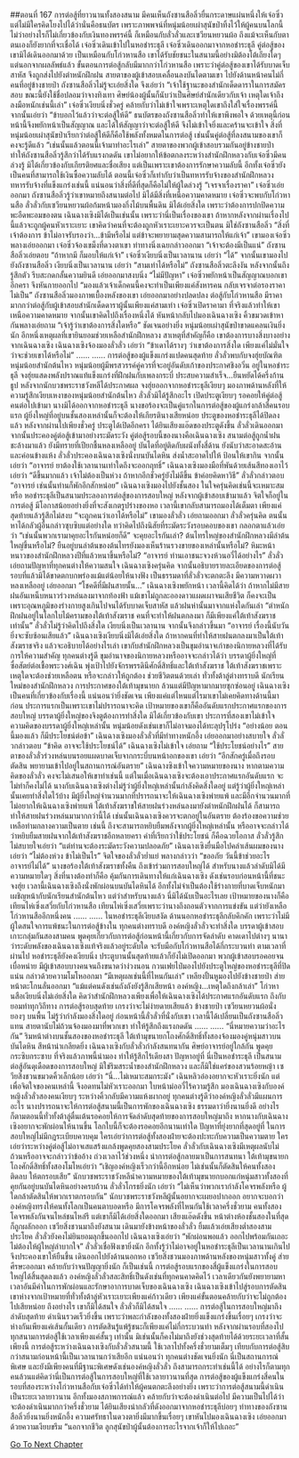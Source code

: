 ##ตอนที่ 167 การต่อสู้ที่ยาวนานทั้งสองสนาม
มีคนเห็นถังซานสือลิ่วยื่นกระดาษแผ่นหนึ่งให้เจ๋อซิ่ว แต่ไม่มีใครคิดโยงไปได้ว่านั่นคือธนบัตร เพราะภาพพจน์ที่หนุ่มน้อยเผ่าสุนัขป่าทิ้งไว้ให้ผู้คนบนโลกนี้ ไม่ว่าอย่างไรก็ไม่เกี่ยวข้องกับเงินทองพรรค์นี้ ก็เหมือนกับลั่วลั่วและเซวียนหยวนผ้อ ถึงแม้จะเห็นกับตาตนเองก็ยังยากที่จะเชื่อได้
เจ๋อซิ่วเดินเข้าไปในหอชำระธุลี เจ๋อซิ่วเดินออกมาจากหอชำระธุลี คู่ต่อสู้ของเขามิได้เดินออกมาด้วย เป็นเหมือนกับโก่วหานสือ เขาได้รับชัยชนะในสนามนี้อย่างมิต้องโต้เถียงใดๆ แต่นอกจากผลลัพธ์แล้ว ขั้นตอนการต่อสู้กลับมีมากกว่าโก่วหานสือ เพราะว่าคู่ต่อสู้ของเขาได้รับบาดเจ็บสาหัส จึงถูกส่งไปยังตำหนักฝึกฝน
สายตาของผู้เข้าสอบเคลื่อนลงบันไดตามเขา ไปยังด้านหน้าคนไม่กี่คนที่อยู่ข้างชายป่า
ถังซานสือลิ่วไม่รู้จะเอ่ยสิ่งใด จึงเอ่ยว่า “เจ้าใช้ฐานะของสำนักเด็ดดาราในการสมัครสอบ ขณะนี้ยังใช้ชื่อปลอมว่าจางทิงเทา ศิษย์น้องผู้นั้นก็นับว่าเป็นศิษย์สำนักเดียวกับเจ้า เหตุใดเจ้าถึงลงมือหนักเช่นนี้เล่า”
เจ๋อซิ่วเงียบนิ่งชั่วครู่ คล้ายกับว่าไม่เข้าใจเพราะเหตุใดเขาถึงใส่ใจเรื่องพรรค์นี้ จากนั้นเอ่ยว่า “ข้าบอกไว้แล้วว่าจะต่อสู้ให้ดี”
ธนบัตรของถังซานสือลิ่วทำให้เขาพึงพอใจ ด้วยเหตุนี้ก่อนหน้านี้จึงพยักหน้าเป็นสัญญาณ และได้ให้สัญญาว่าจะต่อสู้ให้ดี จึงไม่เข้าใจยิ่งและคร้านจะเข้าใจ สิ่งที่หนุ่มน้อยเผ่าสุนัขป่าเรียกว่าต่อสู้ให้ดีก็คือใช้พลังทั้งหมดในการต่อสู้ เช่นนั้นคู่ต่อสู้ที่ลงสนามของเขาก็คงจะรู้ดีแล้ว
“เช่นนั้นแล้วตอนนี้เจ้ามาทำอะไรเล่า”
สายตาของพวกผู้เข้าสอบรวมกันอยู่ข้างชายป่า ทำให้ถังซานสือลิ่วรู้สึกว่าได้รับแรงกดดัน เขาไม่อยากให้ข้อตกลงระหว่างสำนักฝึกหลวงกับเจ๋อซิ่วมีคนล่วงรู้ มิได้เกี่ยวข้องกับเกียรติยศและชื่อเสียง แต่เป็นเพราะเขาต้องการรักษาความลับนี้ อีกทั้งเจ๋อซิ่วยังเป็นคนที่สามารถใช้เงินซื้อความลับได้
ตอนนี้เจ๋อซิ่วก็เท่ากับว่าเป็นทหารรับจ้างของสำนักฝึกหลวง ทหารรับจ้างที่แข็งแกร่งเช่นนี้ แน่นอนว่าสิ่งที่ดีที่สุดก็คือไม่ให้ผู้ใดล่วงรู้
“เจรจาเรื่องราคา” เจ๋อซิ่วเอ่ยออกมา
ถังซานสือลิ่วรู้ว่าเขาหมายถึงสนามต่อไป
มิได้มีสิ่งที่เหนือความคาดหมาย เจ๋อซิ่วจะพบกับโก่วหานสือ
ลั่วลั่วกับเซวียนหยวนผ้อก้มหน้ามองกิ่งไม้บนพื้นดิน มิได้เอ่ยสิ่งใด เพราะว่าต้องการปกปิดความพะอืดพะอมของตน
เฉินฉางเซิงมิได้เป็นเช่นนั้น เพราะว่านี่เป็นเรื่องของเขา ถ้าหากหลังจากผ่านเรื่องไปนี้แล้วจะถูกผู้คนหัวเราะเยาะ เขาคิดว่าคนที่จะต้องถูกหัวเราะเยาะควรจะเป็นตน มิใช่ถังซานสือลิ่ว
“สิ่งที่เจ้าต้องการ ข้าไม่อาจรับรองว่า...ข้ามีหรือไม่ แต่ข้าจะพยายามสุดความสามารถให้แก่เจ้า” เขามองเจ๋อซิ่วพลางเอ่ยออกมา
เจ๋อซิ่วจ้องเขม็งที่ดวงตาเขา ท่าทางนิ่งเฉยกล่าวออกมา “เจ้าจะต้องมีเป็นแน่”
ถังซานสือลิ่วเอ่ยตอบ “ถ้าหากมี ก็มอบให้แก่เจ้า”
เจ๋อซิ่วเงียบนิ่งเป็นเวลานาน เอ่ยว่า “ได้”
จากนั้นเขามองไปยังถังซานสือลิ่ว เงียบนิ่งเป็นเวลานาน เอ่ยว่า “สามเท่าได้หรือไม่”
ถังซานสือลิ่วตะลึงงัน หลังจากนั้นถึงรู้สึกตัว รีบสะกดกลั้นความยินดี เอ่ยออกมาสงบนิ่ง “ไม่มีปัญหา”
เจ๋อซิ่วพยักหน้าเป็นสัญญาณบอกเขาอีกครา จึงหันกายออกไป
“มองแล้วเจ้าเด็กคนนี้คงจะทำเป็นเพียงแค่สังหารคน กลับเจรจาต่อรองราคาไม่เป็น”
ถังซานสือลิ่วมองภาพเบื้องหลังของเขา เอ่ยออกมาอย่างปลดปลง
ต่อสู้กับโก่วหานสือ มีราคามากกว่าต่อสู้กับผู้เข้าสอบสำนักเด็ดดาราผู้นั้นเพียงแค่สามเท่า เจ๋อซิ่วเปิดราคามา ที่จริงแล้วทำให้เขาเหนือความคาดหมาย
จากนั้นเขาคิดไปถึงเรื่องหนึ่งได้ หันหน้ากลับไปมองเฉินฉางเซิง คิ้วขมวดเข้าหากันพลางเอ่ยถาม “เจ้ารู้ว่าเขาต้องการสิ่งใดหรือ”
ชัดเจนอย่างยิ่ง หนุ่มน้อยเผ่าสุนัขป่าขาดแคลนเงินยิ่งนัก อีกหนึ่งเหตุผลที่เขายินยอมช่วยเหลือสำนักฝึกหลวง สาเหตุที่สำคัญก็คือ เขาต้องการบางสิ่งบางอย่างจากเฉินฉางเซิง
เฉินฉางเซิงจ้องมองลั่วลั่ว เอ่ยว่า “ข้าเดาได้รางๆ ว่าเขาต้องการสิ่งใด เพียงแค่ไม่มั่นใจว่าจะช่วยเขาได้หรือไม่”
......
......
การต่อสู้ของผู้แข็งแกร่งแปดคนสุดท้าย ลั่วลั่วพบกับจงฮุ่ยบัณฑิตหนุ่มน้อยสำนักต้นไหว
หนุ่มน้อยผู้มีพรสวรรค์คู่ควรที่จะอยู่อันดับเก้าของประกาศชิงอวิ๋น อยู่ในหอชำระธุลี จงฮุ่ยแสดงพลังปราณแท้แข็งแกร่งที่ฝึกฝนกับเพลงกระบี่ ประสบความสำเร็จ...ยืนหยัดได้ครึ่งก้านธูป
หลังจากนักบวชพระราชวังหลีได้ประกาศผล จงฮุ่ยออกจากหอชำระธุลีเงียบๆ
มองภาพด้านหลังที่ให้ความรู้สึกเงียบเหงาของหนุ่มน้อยสำนักต้นไหว ลั่วลั่วมิได้รู้สึกอะไร เปิดประตูเงียบๆ รอคอยให้คู่ต่อสู้คนต่อไปเข้ามา
นางมิได้ออกจากหอชำระธุลี นางขอร้องจะเป็นคู่แรกในการต่อสู้ของผู้แกร่งกล้าสี่คนรอบแรก ผู้ยิ่งใหญ่ที่อยู่บนชั้นสองเหล่านั้นก็จะต้องให้เกียรตินางเสียหน่อย
ประตูของหอชำระธุลีได้ปิดลงแล้ว หลังจากผ่านไปเพียงชั่วครู่ ประตูได้เปิดอีกครา
ได้ยินเสียงแอ๊ดของประตูดังขึ้น ลั่วลั่วเดินออกมา จากนั้นประคองคู่ต่อสู้เข้ามาอย่างระมัดระวัง
คู่ต่อสู้รอบนี้ของนางคือเฉินฉางเซิง
สนามต่อสู้ถูกน้ำฝนชะล้างมาแล้ว ยังมีทรายที่เปียกชื้นหลงเหลืออยู่ บันไดที่อยู่ติดกับผนังทั้งสี่ด้าน ยังนับว่าสะอาดสะอ้าน และค่อนข้างแห้ง
ลั่วลั่วประคองเฉินฉางเซิงนั่งบนบันไดหิน ส่งน้ำสะอาดไปให้ ป้อนให้เขากิน จากนั้นเอ่ยว่า “อาจารย์ ยาต้องใช้เวลานานเท่าใดถึงจะออกฤทธิ์”
เฉินฉางเซิงมองมือที่พันด้วยเส้นสีทองเอาไว้ เอ่ยว่า “ดีขึ้นมากแล้ว เจ้าไม่ต้องเป็นห่วง ถ้าหากอีกชั่วครู่ยังไม่ดีขึ้น ข้าค่อยคิดหาวิธี”
ลั่วลั่วกล่าวตอบ “อาจารย์ เช่นนั้นท่านก็พักอีกสักหน่อย”
เฉินฉางเซิงมองไปยังชั้นสอง ในใจครุ่นคิดเช่นนี้จะเหมาะสมหรือ
หอชำระธุลีเป็นสนามประลองการต่อสู้ของการสอบใหญ่ หลังจากผู้เข้าสอบเข้ามาแล้ว จิตใจก็อยู่ในการต่อสู้ มีโอกาสน้อยอย่างยิ่งที่จะสังเกตรูปร่างของหอ
เวลานี้เขากลับสามารถมองได้เต็มตา
เพียงแค่ สุดท้ายแล้วรู้สึกไม่สงบ
“จะถูกคนว่าเอาได้หรือไม่” เขามองลั่วลั่ว เอ่ยถามออกมา
ลั่วลั่วครุ่นคิด ตนนั้นหาได้กลัวผู้อื่นกล่าวซุบซิบแต่อย่างใด ทว่าคิดไปถึงนิสัยที่ระมัดระวังรอบคอบของเขา กลอกตาแล้วเอ่ยว่า “เช่นนั้นพวกเรามาคุยอะไรกันหน่อยก็ดี”
จะคุยอะไรกันเล่า? ต้นไทรใหญ่ของสำนักฝึกหลวงมีลำต้นใหญ่ขึ้นหรือไม่? ยืนอยู่บนลำต้นของต้นไทรยังมองเห็นร้านรวงขายของเหล่านั้นหรือไม่? หิมะหน้าหนาวของสำนักฝึกหลวงปีที่แล้วหนาขึ้นหรือไม่?
“อาจารย์ ท่านเอาชนะจวงห้วนอวี่ได้อย่างไร” ลั่วลั่วเอ่ยถามปัญหาที่ทุกคนต่างให้ความสนใจ
เฉินฉางเซิงครุ่นคิด จากนั้นอธิบายรายละเอียดของการต่อสู้รอบที่แล้วมิได้ขาดตกบกพร่องแม้แต่น้อยให้นางฟัง
เป็นธรรมดาที่ลั่วลั่วจะตกตะลึง มีความหวาดผวาหลงเหลืออยู่ เอ่ยออกมา “โชคดีที่มีฝนสายนั้น...”
เฉินฉางเซิงพยักหน้า เวลานี้คิดได้ว่า ถ้าหากไม่มีสายฝนอันเหน็บหนาวร่วงหล่นลงมาจากท้องฟ้า แม้เขาไม่ถูกละอองดาวแผดเผาจนเสียชีวิต ก็คงจะเป็นเพราะอุณหภูมิของร่างกายสูงเกินไปจนได้รับบาดเจ็บสาหัส
แล้วฝนห่านั้นมาจากแห่งใดกันเล่า
“ตำหนักฝึกฝนอยู่ในโลกใบไม้ครามของใต้เท้าสังฆราช คนที่จะทำให้ฝนตกลงมา ก็มีเพียงแค่ใต้เท้าสังฆราชเท่านั้น”
ลั่วลั่วไม่รู้ว่าคิดไปถึงสิ่งใด เงียบนิ่งเป็นเวลานาน จากนั้นจึงกล่าวขึ้นมา “อาจารย์ เรื่องนี้นับวันยิ่งจะซับซ้อนเสียแล้ว”
เฉินฉางเซิงเงียบนิ่งมิได้เอ่ยสิ่งใด ถ้าหากคนที่ทำให้สายฝนตกลงมาเป็นใต้เท้าสังฆราชจริง แล้วจะอธิบายได้อย่างไรเล่า
เขากับสำนักฝึกหลวงเป็นขุมอำนาจเก่าของนิกายหลวงที่ได้รับการให้ความสำคัญ
ทุกคนต่างรู้ดี ขุมอำนาจของนิกายหลวงหรืออาจจะกล่าวได้ว่า บรรดาผู้ยิ่งใหญ่ที่ซื่อสัตย์ต่อเชื้อพระวงศ์เฉิน พุ่งเป้าไปยังจักรพรรดินีศักดิ์สิทธิ์และใต้เท้าสังฆราช
ใต้เท้าสังฆราชเพราะเหตุใดจะต้องช่วยเหลือตน หรือจะกล่าวให้ถูกต้อง ช่วยชีวิตตนด้วยเล่า
ทั่วทั้งต้าลู่ต่างทราบดี นักเรียนใหม่ของสำนักฝึกหลวง การประกาศของใต้เท้ามุขนายก ล้วนแต่มีปัญหามากมายซุกซ่อนอยู่
เฉินฉางเซิงเป็นคนที่เกี่ยวข้องกับเรื่องนี้ แน่นอนว่ายิ่งชัดเจน เพียงแค่แต่ไหนแต่ไรมาเขาไม่เคยคิดทางด้านนี้มาก่อน
ประการแรกเป็นเพราะเขาไม่ปรารถนาจะคิด เป้าหมายของเขาก็คืออันดับแรกประกาศแรกของการสอบใหญ่ บรรดาผู้ยิ่งใหญ่ของจิงตูต้องการทำสิ่งใด มิได้เกี่ยวข้องกับเขา
ประการที่สองเขาไม่เข้าใจ ความคิดของบรรดาผู้ยิ่งใหญ่เหล่านั้น หนุ่มน้อยดังเช่นเขาก็ไม่อาจมองได้ทะลุปรุโปร่ง
“อย่างน้อย ตอนนี้มองแล้ว ก็มีประโยชน์ต่อข้า” เฉินฉางเซิงมองลั่วลั่วที่มีท่าทางหนักอึ้ง เอ่ยออกมาอย่างสบายใจ
ลั่วลั่วกล่าวตอบ “ข้าคิด อาจจะใช้ประโยชน์ได้”
เฉินฉางเซิงไม่เข้าใจ เอ่ยถาม “ใช้ประโยชน์อย่างไร”
สายตาของลั่วลั่วร่วงหล่นบนรอยแผดบาดเจ็บจากกระบี่บนหน้าอกของเขา เอ่ยว่า “อีกสักครู่เมื่อถึงรอบตัดสิน พยายามเข้าไปอยู่ในสถานการณ์อันตราย”
เฉินฉางซิงเข้าใจความหมายของนาง
หากตามความคิดของลั่วลั่ว คงจะไม่เสนอให้เขาทำเช่นนี้ แต่ในเมื่อเฉินฉางเซิงจะต้องเอาประกาศแรกอันดับแรก จะไม่ทำก็คงไม่ได้
นางกับเฉินฉางเซิงต่างไม่รู้ว่าผู้ยิ่งใหญ่เหล่านั้นกำลังคิดสิ่งใดอยู่ แต่รู้ว่าผู้ยิ่งใหญ่เหล่านั้นเคยทำสิ่งใดไว้บ้าง
มีผู้ยิ่งใหญ่จำนวนมากที่ปรารถนาจะให้เฉินฉางเซิงพ่ายแพ้ และมีอีกจำนวนมากที่ไม่อยากให้เฉินฉางเซิงพ่ายแพ้
ใต้เท้าสังฆราชให้สายฝนร่วงหล่นลงมายังตำหนักฝึกฝนได้ ก็สามารถทำให้สายฝนร่วงหล่นมามากกว่านี้ได้
เช่นนั้นเฉินฉางเซิงควรจะตกอยู่ในอันตราย ต้องร้องขอความช่วยเหลือท่ามกลางความเป็นตาย เช่นนี้ ถึงจะสามารถหยิบยืมพลังจากผู้ยิ่งใหญ่เหล่านั้น หรืออาจจะกล่าวได้ว่าหยิบยืมสายฝนจากใต้เท้าสังฆราชอีกหลายครา
คำที่เรียกว่าใช้ประโยชน์ ก็คือฉวยโอกาส
ลั่วลั่วรู้สึกไม่สบายใจเอ่ยว่า “แต่ท่านจะต้องระมัดระวังความปลอดภัย”
เฉินฉางเซิงยื่นมือไปคลำเส้นผมของนาง เอ่ยว่า “ไม่ต้องห่วง ข้าไม่เป็นไร”
จิตใจของลั่วลั่วย่ำแย่ พลางกล่าวว่า “ขออภัย วันนี้ข้าช่วยอะไรอาจารย์ไม่ได้”
นางขอร้องใต้เท้าสังฆราชทั้งคืน ถึงเข้าร่วมการสอบใหญ่ได้ สำหรับนางแล้วลำดับมิได้มีความหมายใดๆ สิ่งที่นางต้องทำก็คือ คุ้มกันการเดินทางให้แก่เฉินฉางเซิง ดังเช่นรอบก่อนหน้านี้ที่ชนะจงฮุ่ย เวลานี้เฉินฉางเซิงถึงนั่งพักผ่อนบนบันไดหินได้ อีกทั้งไม่จำเป็นต้องใช้ร่างกายที่บาดเจ็บหนักมาเผชิญหน้ากับนักเรียนสำนักต้นไหว
แต่ว่าสำหรับนางแล้ว นี่มิได้นับเป็นอะไรเลย
เป้าหมายของนางก็คือเทียนไห่เซิ่งเสวี่ยกับโก่วหานสือ
เทียนไห่เซิ่งเสวี่ยเพราะว่านางถึงถอนตัวจากการแข่งขัน แต่ว่ายังเหลือโก่วหานสืออีกหนึ่งคน
......
......
ในหอชำระธุลีเงียบสงัด
ด้านนอกหอชำระธุลีกลับคึกคัก เพราะว่าไม่มีผู้ใดสนใจการแพ้ชนะในการต่อสู้ข้างใน ทุกคนต่างทราบดี องค์หญิงลั่วลั่วจะทำสิ่งใด
บรรดาผู้เข้าสอบเกาะกลุ่มกันสองสามคน พูดคุยเกี่ยวกับการต่อสู้ก่อนหน้านี้เกี่ยวกับการจัดลำดับ คาดเดาไปต่างๆ นานาว่าระดับพลังของเฉินฉางเซิงแท้จริงแล้วอยู่ระดับใด จะรับมือกับโก่วหานสือได้กี่กระบวนท่า
ตามเวลาที่ผ่านไป หอชำระธุลียังคงเงียบนิ่ง ประตูบานนั้นสุดท้ายแล้วก็ยังไม่เปิดออกมา พวกผู้เข้าสอบรอคอยจนเบื่อหน่าย มีผู้เข้าสอบบางคนจนถึงขนาดว่าง่วงนอน
กวนเฟยไป๋มองไปยังประตูใหญ่ของหอชำระธุลีที่ปิดแน่น กล่าวด้วยความโมโหออกมา “มีเหตุผลเช่นนี้ที่ไหนกันเล่า”
เหลียงปั้นหูมองไปยังข้างชายป่า ส่ายหน้าตะโกนลั่นออกมา “แม้แต่คนดังเช่นถังถังยังรู้สึกเสียหน้า องค์หญิง...เหตุใดถึงกล้าเล่า”
โก่วหานสือเงียบนิ่งไม่เอ่ยสิ่งใด คิดว่าสำนักฝึกหลวงเพียงเพื่อให้เฉินฉางเซิงได้ประกาศแรกอันดับแรก ถึงกับยอมทำทุกวิถีทาง การต่อสู้รอบสุดท้าย เกรงว่าจะไม่ง่ายดายเสียแล้ว
ข้างชายป่า เซวียนหยวนผ้อนั่งยองๆ บนพื้น ไม่รู้ว่ากำลังมองสิ่งใดอยู่ ก่อนหน้านี้ลั่วลั่วที่นั่งกับเขา เวลานี้ได้เปลี่ยนเป็นถังซานสือลิ่วแทน สายตานับไม่ถ้วนจ้องมองมาที่พวกเขา ทำให้รู้สึกถึงแรงกดดัน
......
......
“นี่หมายความว่าอะไรกัน”
ริมหน้าต่างบนชั้นสองของหอชำระธุลี ใต้เท้ามุขนายกโถงศักดิ์สิทธิ์ทั้งสองจ้องมองคู่หนุ่มสาวบนบันไดหิน สีหน้าน่าเกลียดยิ่ง
เฉินฉางเซิงกับลั่วลั่วกำลังสนทนากัน ศิษย์อาจารย์อยู่ใกล้กัน พูดคุยกระซิบกระซาบ ที่จริงแล้วภาพนี้น่ามอง ทำให้รู้สึกไร้เดียงสา
ปัญหาอยู่ที่ นี่เป็นหอชำระธุลี เป็นสนามต่อสู้อันดุเดือดของการสอบใหญ่ มิใช่ริมสระน้ำของสำนักฝึกหลวง และก็มิใช่แคร่ของสวนร้อยหญ้า
เซวียสิ่งชวนขมวดคิ้วเล็กน้อย เอ่ยว่า “นี่...ไม่เหมาะสมกระมัง”
เฉินหลิวอ๋องอยากจะหัวเราะยิ่งนัก แต่เพื่อจิตใจของคนเหล่านี้ จึงอดทนไม่หัวเราะออกมา
ใบหน้าม่ออวี่ไร้ความรู้สึก มองเฉินฉางเซิงกับองค์หญิงลั่วลั่วสองคนเงียบๆ ระหว่างคิ้วกลับมีความแห้งผากอยู่
ทุกคนต่างรู้ดีว่าองค์หญิงลั่วลั่วมีแผนการอะไร นางปรารถนาจะให้การต่อสู้สนามนี้เป็นการพักของเฉินฉางเซิง ธรรมดาว่ายิ่งนานยิ่งดี อย่างไรก็ตามตอนนี้ทั่วทั้งต้าลู่ตื่นเต้นรอคอยให้การจัดลำดับสุดท้ายของการสอบใหญ่มาถึง หากนางกับเฉินฉางเซิงอยากจะพักผ่อนให้นานขึ้น โลกใบนี้ก็จะต้องรอคอยอีกนานเท่าใด
ปัญหาที่ยุ่งยากที่สุดอยู่ที่ ในการสอบใหญ่ไม่มีกฎระเบียบควบคุม ใครเอ่ยว่าการต่อสู้ทั้งสองฝ่ายจะต้องปะทะกับความเป็นความตาย ใครเอ่ยว่าระหว่างคู่ต่อสู้ไม่อาจเสแสร้งแกล้งพูดคุยสองสามประโยค ลั่วลั่วกับเฉินฉางเซิงมีเหตุผลนับไม่ถ้วนหรืออาจจะกล่าวว่าข้ออ้าง ถ่วงเวลาไว้ช่วงหนึ่ง นำการต่อสู้กลายมาเป็นการสนทนา
ใต้เท้ามุขนายกโถงศักดิ์สิทธิ์ทั้งสองโมโหเอ่ยว่า “เชิญองค์หญิงเร็วกว่านี้อีกหน่อย ไม่เช่นนั้นก็ตัดสินให้คนทั้งสองติดลบ ให้ตกรอบเสีย”
นักบวชพระราชวังหลีนำความหมายของใต้เท้ามุขนายกบอกแก่หนุ่มสาวทั้งสองที่คุยกันอยู่บนบันไดหินอย่างครบถ้วน
ลั่วลั่วโกรธยิ่งนัก เอ่ยว่า “ไม่เห็นว่าพวกเรากำลังโคจรพลังหรือ ผู้ใดกล้าตัดสินให้พวกเราตกรอบกัน”
นักบวชพระราชวังหลีผู้นั้นอยากจะเผยอปากออก อยากจะบอกว่าองค์หญิงทรงให้คนทั้งโลกเป็นคนตาบอดหรือ มีการโคจรพลังที่ไหนกันใช้เวลาครึ่งชั่วยาม คนทั้งสองโคจรพลังกันจนไหล่ชนไหล่รึ แต่เขาก็มิได้เอ่ยสิ่งใดออกมา
เสียงแอ๊ดดังขึ้น หน้าต่างห้องชั้นสองในที่สุดก็ถูกผลักออก
เซวียสิ่งชวนมาถึงยังสนาม เดินมายังข้างหน้าของลั่วลั่ว ยิ้มแล้วเอ่ยเสียงต่ำสองสามประโยค
ลั่วลั่วยังคงไม่ยินยอมลุกขึ้นออกไป
เฉินฉางเซิงเอ่ยว่า “พักผ่อนพอแล้ว ออกไปพร้อมกันเถอะ ไม่ต้องให้ผู้ใหญ่ลำบากใจ”
ลั่วลั่วเชื่อฟังเขายิ่งนัก อีกทั้งรู้ว่าไม่อาจอยู่ในหอชำระธุลีเป็นเวลานานเกินไป จึงประคองเขาให้ยืนขึ้น เดินออกไปยังด้านนอกหอ
เซวียสิ่งชวนมองภาพด้านหลังของหนุ่มสาวทั้งคู่ ส่ายศีรษะออกมา คล้ายกับว่าจนปัญญายิ่งนัก
ก็เป็นเช่นนี้ การต่อสู้รอบแรกของสี่ผู้แข็งแกร่งในการสอบใหญ่ได้สิ้นสุดลงแล้ว
องค์หญิงลั่วลั่วสละสิทธิ์เป็นดังเช่นที่ทุกคนคาดคิดไว้ เวลาเดียวกันยังพยายามหาเวลาอันมีค่าในการพักผ่อนและรักษาอาการบาดเจ็บของเฉินฉางเซิง
เฉินฉางเซิงเข้าไปสู่รอบการตัดสิน
เขาห่างจากเป้าหมายที่ทั่วทั้งต้าลู่หัวเราะเยาะเพียงแค่ก้าวเดียว
เพียงแค่ขั้นตอนคล้ายกับว่าจะไม่ถูกต้องไปเสียหน่อย
ถึงอย่างไร เขาก็มิได้สนใจ
ลั่วลั่วก็มิได้สนใจ
......
......
การต่อสู้ในการสอบใหญ่มาถึงลำดับสุดท้าย ดำเนินรวดเร็วยิ่งขึ้น เพราะว่าพละกำลังของทั้งสองฝ่ายยิ่งแข็งแกร่งขึ้นเรื่อยๆ เกรงว่าจะห่างกันเพียงแค่เส้นกั้นเดียว การตัดสินรู้แพ้รู้ชนะก็เพียงแค่ไม่กี่กระบวนท่า หลังจากผ่านรอบที่สองไป ทุกสนามการต่อสู้ใช้เวลาเพียงแค่สั้นๆ เท่านั้น มิเช่นนั้นก็คงไม่มาถึงยังช่วงสุดท้ายได้ด้วยระยะเวลาที่สั้นเพียงนี้
การต่อสู้ระหว่างเฉินฉางเซิงกับลั่วลั่วสนามนี้ ใช้เวลาไปทั้งครึ่งชั่วยามเต็มๆ เทียบกับการต่อสู้สิบกว่าสนามก่อนหน้านี้เป็นเวลานานกว่าเสียอีก แน่นอนว่า ทุกคนต่างชัดเจนยิ่งนัก นี่เป็นสถานการณ์พิเศษ และยังมีเพียงคนที่มีฐานะพิเศษดังเช่นองค์หญิงลั่วลั่ว ถึงสามารถกระทำเช่นนี้ได้
อย่างไรก็ตามทุกคนล้วนแต่คิดว่านี่เป็นการต่อสู้ในการสอบใหญ่ที่ใช้เวลายาวนานที่สุด การต่อสู้ของผู้แข็งแกร่งสี่คนในรอบที่สองระหว่างโก่วหานสือกับเจ๋อซิ่วได้ทำให้ผู้คนตกตะลึงอย่างยิ่ง เพราะว่าการต่อสู้สนามนี้ดำเนินเป็นระยะเวลายาวนาน อีกทั้งมองสภาพการณ์แล้ว คล้ายกับว่าจะต้องดำเนินต่อไป มีความเป็นไปได้ว่าจะต้องดำเนินมากกว่าครึ่งชั่วยาม
ได้ยินเสียงน่ากลัวที่ดังออกมาจากหอชำระธุลีบ่อยๆ ท่าทางของถังซานสือลิ่วยิ่งนานยิ่งหนักอึ้ง ความศรัทธาในดวงตายิ่งมีมากขึ้นเรื่อยๆ
เขาหันไปมองเฉินฉางเซิง เอ่ยออกมาด้วยความเงียบขรึม “นอกจากชีวิต ลูกสุนัขป่าผู้นั้นต้องการอะไรจากเจ้าก็ให้ไปเถอะ”




[Go To Next Chapter]( ./169.md)